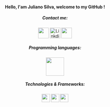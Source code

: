<h4 align="center">Hello, I'am Juliano Silva, welcome to my GitHub !</h4>
<h5 align="center">Contact me:</h5>

<p align="center">
  <a href="mailto:julianoacsilva@hotmail.com">
    <img src="https://www.mpoconsultoria.com.br/wp-content/uploads/2015/01/email-icone.png" width="35px"></a>
  <a href="https://www.linkedin.com/in/julianoacs/" target="_blank">
    <img src="https://cdn.jsdelivr.net/gh/devicons/devicon/icons/linkedin/linkedin-original.svg" alt="Linkdin" width="35px"></a>
  <a href="https://www.instagram.com/julianoacs/">
    <img src="https://i0.wp.com/www.multarte.com.br/wp-content/uploads/2019/03/logo-instagram-png-fundo-transparente2.png?resize=696%2C696&ssl=1" width="35px"></a>
</p>

<h5 align="center">Programming languages:</h5>
<p align="center">
  <img src="https://cdn.jsdelivr.net/gh/devicons/devicon/icons/java/java-original-wordmark.svg" width="60px">
</p>

<h5 align="center">Technologies & Frameworks:</h5>
<p align="center">
  <img src="https://cdn.jsdelivr.net/gh/devicons/devicon/icons/html5/html5-plain-wordmark.svg" width="27px">
  <img src="https://cdn.jsdelivr.net/gh/devicons/devicon/icons/css3/css3-plain-wordmark.svg" width="27px">
  <img src="https://cdn.jsdelivr.net/gh/devicons/devicon/icons/sass/sass-original.svg" width="27px">
</p>
